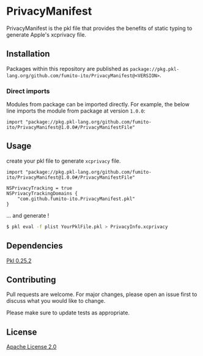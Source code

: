 # PrivacyManifest

PrivacyManifest is the pkl file that provides the benefits of static typing to generate Apple's xcprivacy file.

## Installation

Packages within this repository are published as `package://pkg.pkl-lang.org/github.com/fumito-ito/PrivacyManifest@<VERSION>`.

### Direct imports

Modules from package can be imported directly. For example, the below line imports the module from package at version `1.0.0`:

```pkl
import "package://pkg.pkl-lang.org/github.com/fumito-ito/PrivacyManifest@1.0.0#/PrivacyManifestFile"
```

## Usage

create your pkl file to generate `xcprivacy` file.

```pkl
import "package://pkg.pkl-lang.org/github.com/fumito-ito/PrivacyManifest@1.0.0#/PrivacyManifestFile"

NSPrivacyTracking = true
NSPrivacyTrackingDomains {
    "com.github.fumito-ito.PrivacyManifest.pkl"
}
```

... and generate !

```sh
$ pkl eval -f plist YourPklFile.pkl > PrivacyInfo.xcprivacy
```

## Dependencies

[Pkl 0.25.2](https://github.com/apple/pkl)

## Contributing

Pull requests are welcome. For major changes, please open an issue first
to discuss what you would like to change.

Please make sure to update tests as appropriate.

## License

[Apache License 2.0](https://choosealicense.com/licenses/apache-2.0/)
